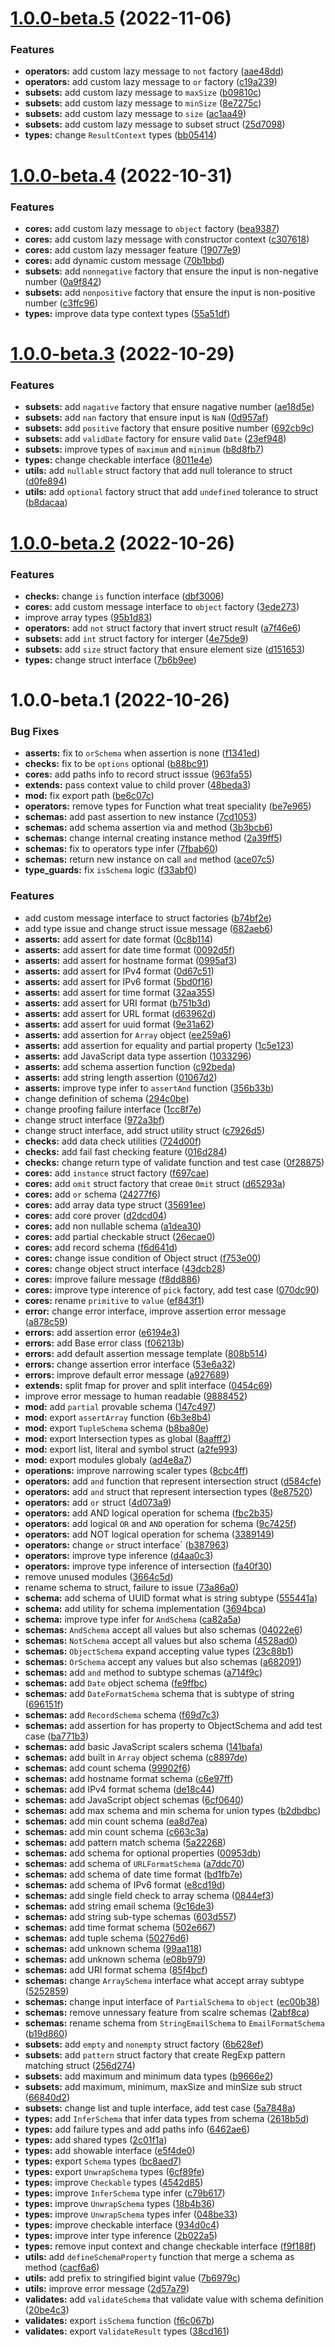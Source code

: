 # [1.0.0-beta.5](https://github.com/TomokiMiyauci/typestruct/compare/1.0.0-beta.4...1.0.0-beta.5) (2022-11-06)


### Features

* **operators:** add custom lazy message to `not` factory ([aae48dd](https://github.com/TomokiMiyauci/typestruct/commit/aae48ddea8120e8e3382998e3f46bd441fd34ef3))
* **operators:** add custom lazy message to `or` factory ([c19a239](https://github.com/TomokiMiyauci/typestruct/commit/c19a239e15b03619514b3cd06fa461d3510096b6))
* **subsets:** add custom lazy message to `maxSize` ([b09810c](https://github.com/TomokiMiyauci/typestruct/commit/b09810cf9bc9685bf070b22c5eb25aa97cb8452d))
* **subsets:** add custom lazy message to `minSize` ([8e7275c](https://github.com/TomokiMiyauci/typestruct/commit/8e7275cb91b50ec057c34e559b95b75d7548c1ba))
* **subsets:** add custom lazy message to `size` ([ac1aa49](https://github.com/TomokiMiyauci/typestruct/commit/ac1aa499d92ecf8369631391acc909e7a0186496))
* **subsets:** add custom lazy message to subset struct ([25d7098](https://github.com/TomokiMiyauci/typestruct/commit/25d7098c3b254fbf61407cbd9affd74c4550736e))
* **types:** change `ResultContext` types ([bb05414](https://github.com/TomokiMiyauci/typestruct/commit/bb05414880acdd5e8f2a8ac86a32b5e050016fbd))

# [1.0.0-beta.4](https://github.com/TomokiMiyauci/typestruct/compare/1.0.0-beta.3...1.0.0-beta.4) (2022-10-31)


### Features

* **cores:** add custom lazy message to `object` factory ([bea9387](https://github.com/TomokiMiyauci/typestruct/commit/bea938740b3501e3a286968703cb5d93d156291a))
* **cores:** add custom lazy message with constructor context ([c307618](https://github.com/TomokiMiyauci/typestruct/commit/c3076189d6a24a463b33411b9f07060cb5619438))
* **cores:** add custom lazy messager feature ([19077e9](https://github.com/TomokiMiyauci/typestruct/commit/19077e9aabba8d78fefd9019045a5bbecc18a599))
* **cores:** add dynamic custom message ([70b1bbd](https://github.com/TomokiMiyauci/typestruct/commit/70b1bbd26ec93a68f3cab0eff6e2d92c40a33a61))
* **subsets:** add `nonnegative` factory that ensure the input is non-negative number ([0a9f842](https://github.com/TomokiMiyauci/typestruct/commit/0a9f84210c68367e33b7f3591a350f5597b0e265))
* **subsets:** add `nonpositive` factory that ensure the input is non-positive number ([c3ffc96](https://github.com/TomokiMiyauci/typestruct/commit/c3ffc96468cbf7c4a6313e4b67221adea0612188))
* **types:** improve data type context types ([55a51df](https://github.com/TomokiMiyauci/typestruct/commit/55a51dfc3be7b5af5c40b5325af1ce5e594f7ce1))

# [1.0.0-beta.3](https://github.com/TomokiMiyauci/typestruct/compare/1.0.0-beta.2...1.0.0-beta.3) (2022-10-29)


### Features

* **subsets:** add `nagative` factory that ensure nagative number ([ae18d5e](https://github.com/TomokiMiyauci/typestruct/commit/ae18d5ee7acdbb85b061c4c66ef8895acf0166c5))
* **subsets:** add `nan` factory that ensure input is `NaN` ([0d957af](https://github.com/TomokiMiyauci/typestruct/commit/0d957af3f54006d4ac9f4c53e420131511822252))
* **subsets:** add `positive` factory that ensure positive number ([692cb9c](https://github.com/TomokiMiyauci/typestruct/commit/692cb9c7ecb1ad37f4439ae0f1d3f73f21dc2bfc))
* **subsets:** add `validDate` factory for ensure valid `Date` ([23ef948](https://github.com/TomokiMiyauci/typestruct/commit/23ef948ec921bea34469202b5c172ee2a040a23b))
* **subsets:** improve types of `maximum` and `minimum` ([b8d8fb7](https://github.com/TomokiMiyauci/typestruct/commit/b8d8fb704911953198e89b2150fdf0dcf98b5b94))
* **types:** change checkable interface ([8011e4e](https://github.com/TomokiMiyauci/typestruct/commit/8011e4e4ce22b2ddd17064475e8387ff0bfb5ee2))
* **utils:** add `nullable` struct factory that add null tolerance to struct ([d0fe894](https://github.com/TomokiMiyauci/typestruct/commit/d0fe8943280edbf12c5a72856f8738ce14aa37f0))
* **utils:** add `optional` factory struct that add `undefined` tolerance to struct ([b8dacaa](https://github.com/TomokiMiyauci/typestruct/commit/b8dacaa06c003721c3708d753ef862093cee7641))

# [1.0.0-beta.2](https://github.com/TomokiMiyauci/typestruct/compare/1.0.0-beta.1...1.0.0-beta.2) (2022-10-26)


### Features

* **checks:** change `is` function interface ([dbf3006](https://github.com/TomokiMiyauci/typestruct/commit/dbf30060ba2b5a77ec662125cb6287a4f84b2a81))
* **cores:** add custom message interface to `object` factory ([3ede273](https://github.com/TomokiMiyauci/typestruct/commit/3ede27392b480ce1bf2b99009437544948ac3d88))
* improve array types ([95b1d83](https://github.com/TomokiMiyauci/typestruct/commit/95b1d838340ef2c77a56ff3f998eef7a87afd68d))
* **operators:** add `not` struct factory that invert struct result ([a7f46e6](https://github.com/TomokiMiyauci/typestruct/commit/a7f46e6eed38843e62a44153ef900297071a56c5))
* **subsets:** add `int` struct factory for interger ([4e75de9](https://github.com/TomokiMiyauci/typestruct/commit/4e75de9cd89dc62154791c37d2c447675516ad27))
* **subsets:** add `size` struct factory that ensure element size ([d151653](https://github.com/TomokiMiyauci/typestruct/commit/d151653e5201a4c0b6ce2ad5a5f050e63d5c735e))
* **types:** change struct interface ([7b6b9ee](https://github.com/TomokiMiyauci/typestruct/commit/7b6b9eee12d4d6df9a40c8f1eec3eb413932a088))

# 1.0.0-beta.1 (2022-10-26)


### Bug Fixes

* **asserts:** fix to `orSchema` when assertion is none ([f1341ed](https://github.com/TomokiMiyauci/typestruct/commit/f1341ed5e4df2578af04d04192e3b9b303a624de))
* **checks:** fix to be `options` optional ([b88bc91](https://github.com/TomokiMiyauci/typestruct/commit/b88bc912b71f0706008ddce3c5a21b7cfd045384))
* **cores:** add paths info to record struct isssue ([963fa55](https://github.com/TomokiMiyauci/typestruct/commit/963fa553917ddf65d38ac65000773ddb8480ca15))
* **extends:** pass context value to child prover ([48beda3](https://github.com/TomokiMiyauci/typestruct/commit/48beda36d5a0df1dcd585263c53051fbc174ae48))
* **mod:** fix export path ([be6c07c](https://github.com/TomokiMiyauci/typestruct/commit/be6c07cf29e0c89095fcd26dfd1bbb9459816e88))
* **operators:** remove types for Function what treat speciality ([be7e965](https://github.com/TomokiMiyauci/typestruct/commit/be7e965ae77f43443c6036e4c7aae8e9a5d51d11))
* **schemas:** add past assertion to new instance ([7cd1053](https://github.com/TomokiMiyauci/typestruct/commit/7cd105308d1dadd9aa4925e53a1dfd8d4fc564c4))
* **schemas:** add schema assertion via and method ([3b3bcb6](https://github.com/TomokiMiyauci/typestruct/commit/3b3bcb6cb00a3ed11f41d5ab27d699a26ebfd6b8))
* **schemas:** change internal creating instance method ([2a39ff5](https://github.com/TomokiMiyauci/typestruct/commit/2a39ff5626824eadcd232501a4eb95f3d18b64d0))
* **schemas:** fix to operators type infer ([7fbab60](https://github.com/TomokiMiyauci/typestruct/commit/7fbab60829a1f60dc4586516ef8b92b1ff117acf))
* **schemas:** return new instance on call `and` method ([ace07c5](https://github.com/TomokiMiyauci/typestruct/commit/ace07c519ec4c690ff976ff5bef4bed77c583658))
* **type_guards:** fix `isSchema` logic ([f33abf0](https://github.com/TomokiMiyauci/typestruct/commit/f33abf02ca132c428df00a8fdf53bc8e58211928))


### Features

* add custom message interface to struct factories ([b74bf2e](https://github.com/TomokiMiyauci/typestruct/commit/b74bf2e90706090222c1675b4441f347ed1d9d21))
* add type issue and change struct issue message ([682aeb6](https://github.com/TomokiMiyauci/typestruct/commit/682aeb66af1134d157b1d0711a7fc715c6b103fe))
* **asserts:** add assert for date format ([0c8b114](https://github.com/TomokiMiyauci/typestruct/commit/0c8b114bb2e8953abb19946cc28d4a3237d81508))
* **asserts:** add assert for date time format ([0092d5f](https://github.com/TomokiMiyauci/typestruct/commit/0092d5f743efbc2ebe3cb17b5d73dc62c965cd17))
* **asserts:** add assert for hostname format ([0995af3](https://github.com/TomokiMiyauci/typestruct/commit/0995af373dc5bf0cb4b86a7b2ecf84c1241596c3))
* **asserts:** add assert for IPv4 format ([0d67c51](https://github.com/TomokiMiyauci/typestruct/commit/0d67c514c0286dd9651b8ed808f97fbab47630eb))
* **asserts:** add assert for IPv6 format ([5bd0f16](https://github.com/TomokiMiyauci/typestruct/commit/5bd0f166cdaca1486e6995ce49a993ded0ce1234))
* **asserts:** add assert for time format ([32aa355](https://github.com/TomokiMiyauci/typestruct/commit/32aa355cdf09aa2e022a673919cd243a9fd680c6))
* **asserts:** add assert for URI format ([b751b3d](https://github.com/TomokiMiyauci/typestruct/commit/b751b3dd6ae7137799cb8ae9363c51227a2a8fc6))
* **asserts:** add assert for URL format ([d63962d](https://github.com/TomokiMiyauci/typestruct/commit/d63962d431b249d1cf57b28d54c0ab8c71f25ea7))
* **asserts:** add assert for uuid format ([9e31a62](https://github.com/TomokiMiyauci/typestruct/commit/9e31a62b85f3481ee58591598f49d8a77a4555f4))
* **asserts:** add assertion for `Array` object ([ee259a6](https://github.com/TomokiMiyauci/typestruct/commit/ee259a6fc24308267f810eb3327d96fe8f7a4dad))
* **asserts:** add assertion for equality and partial property ([1c5e123](https://github.com/TomokiMiyauci/typestruct/commit/1c5e12307b772c08e4072f32e5786694a3646cc0))
* **asserts:** add JavaScript data type assertion ([1033296](https://github.com/TomokiMiyauci/typestruct/commit/10332960ef75dd189bd5d44f9fb50df29520fddc))
* **asserts:** add schema assertion function ([c92beda](https://github.com/TomokiMiyauci/typestruct/commit/c92beda10beb88a05816387a2084342bf3196eee))
* **asserts:** add string length assertion ([01067d2](https://github.com/TomokiMiyauci/typestruct/commit/01067d280842371bd1d099433b135cbb0eead704))
* **asserts:** improve type infer to `assertAnd` function ([356b33b](https://github.com/TomokiMiyauci/typestruct/commit/356b33b85287c777b403bd598f845ecf20e45e97))
* change definition of schema ([294c0be](https://github.com/TomokiMiyauci/typestruct/commit/294c0be197ef295ce93452ff0df2bd4efe77351e))
* change proofing failure interface ([1cc8f7e](https://github.com/TomokiMiyauci/typestruct/commit/1cc8f7e71fcad1777aee7b15f55ec53d7f0cad74))
* change struct interface ([972a3bf](https://github.com/TomokiMiyauci/typestruct/commit/972a3bfdc13a6a82030578b1f19711a0ac909749))
* change struct interface, add struct utility struct ([c7926d5](https://github.com/TomokiMiyauci/typestruct/commit/c7926d5d71d251f0935c4e699764d51206955220))
* **checks:** add data check utilities ([724d00f](https://github.com/TomokiMiyauci/typestruct/commit/724d00f5327189ddd3ab2199edd7d7d7ec23893c))
* **checks:** add fail fast checking feature ([016d284](https://github.com/TomokiMiyauci/typestruct/commit/016d284fed973a09a6124da9c6a2ccd422ac0698))
* **checks:** change return type of validate function and test case ([0f28875](https://github.com/TomokiMiyauci/typestruct/commit/0f28875bcdb32d39afa1d01a0696fcb6aba0ae74))
* **cores:** add `instance` struct factory ([f697cae](https://github.com/TomokiMiyauci/typestruct/commit/f697cae43dab073007c8e84efc1d25648585a3d7))
* **cores:** add `omit` struct factory that creae `Omit` struct ([d65293a](https://github.com/TomokiMiyauci/typestruct/commit/d65293a6fe1bb5556c28e3334f9912b5f87f367e))
* **cores:** add `or` schema ([24277f6](https://github.com/TomokiMiyauci/typestruct/commit/24277f6e30949c77f540f2f5e9dc52f1f2421466))
* **cores:** add array data type struct ([35691ee](https://github.com/TomokiMiyauci/typestruct/commit/35691ee2fcca4cf1fb5c6d812c8b2db8d7f2cabe))
* **cores:** add core prover ([d2dcd04](https://github.com/TomokiMiyauci/typestruct/commit/d2dcd044507dcf5c4a6ea266ca731f78e215977d))
* **cores:** add non nullable schema ([a1dea30](https://github.com/TomokiMiyauci/typestruct/commit/a1dea307bdb879ce6d8c5c33e45ae9fe9848c488))
* **cores:** add partial checkable struct ([26ecae0](https://github.com/TomokiMiyauci/typestruct/commit/26ecae03339071f3314115372f37eb83e433f585))
* **cores:** add record schema ([f6d641d](https://github.com/TomokiMiyauci/typestruct/commit/f6d641db96226d4b2bca676b3b658b17d7a7679b))
* **cores:** change issue condition of Object struct ([f753e00](https://github.com/TomokiMiyauci/typestruct/commit/f753e0015a644cee6537708f846fe333ab7172a4))
* **cores:** change object struct interface ([43dcb28](https://github.com/TomokiMiyauci/typestruct/commit/43dcb28b606599db7240cdc7ab3f4e7e8d919e0d))
* **cores:** improve failure message ([f8dd886](https://github.com/TomokiMiyauci/typestruct/commit/f8dd886ef8af5e43497d396d5b36e8e2aa972652))
* **cores:** improve type interence of `pick` factory, add test case ([070dc90](https://github.com/TomokiMiyauci/typestruct/commit/070dc90c4ce50ea2290c6b19cc66bc69c34046e7))
* **cores:** rename `primitive` to `value` ([ef843f1](https://github.com/TomokiMiyauci/typestruct/commit/ef843f115e9b86d0d1a910b48d05b7d166e5d0ca))
* **error:** change error interface, improve assertion error message ([a878c59](https://github.com/TomokiMiyauci/typestruct/commit/a878c59f4e01ea64af56d5bc6f751bee66db022b))
* **errors:** add assertion error ([e6194e3](https://github.com/TomokiMiyauci/typestruct/commit/e6194e34053fd04b4156b02b4f52a59b64d9b094))
* **errors:** add Base error class ([f06213b](https://github.com/TomokiMiyauci/typestruct/commit/f06213baf187f2755976ea9e8aa0a385025f7f07))
* **errors:** add default assertion message template ([808b514](https://github.com/TomokiMiyauci/typestruct/commit/808b514cf193e50e1b6357e8fa78d40251ebf76f))
* **errors:** change assertion error interface ([53e6a32](https://github.com/TomokiMiyauci/typestruct/commit/53e6a32e3f2371d1953dc3f14ea38da02396c6a2))
* **errors:** improve default error message ([a927689](https://github.com/TomokiMiyauci/typestruct/commit/a927689387a03baf3dc3d11c953e81a9cc72945b))
* **extends:** split fmap for prover and split interface ([0454c69](https://github.com/TomokiMiyauci/typestruct/commit/0454c69df1dfd28b42ababd3f39903c5718afdea))
* improve error message to human readable ([9888452](https://github.com/TomokiMiyauci/typestruct/commit/988845231ea7ed987333020a3d0a0222418c5328))
* **mod:** add `partial` provable schema ([147c497](https://github.com/TomokiMiyauci/typestruct/commit/147c49755d849b7146acd7c090bfbbafa286c920))
* **mod:** export `assertArray` function ([6b3e8b4](https://github.com/TomokiMiyauci/typestruct/commit/6b3e8b44b15bcd120164e9cf17d3ca7615847fc3))
* **mod:** export `TupleSchema` schema ([b8ba80e](https://github.com/TomokiMiyauci/typestruct/commit/b8ba80e8a20256d3716a9f26661c47998d590d5c))
* **mod:** export Intersection types as global ([8aafff2](https://github.com/TomokiMiyauci/typestruct/commit/8aafff200c2945194cd874bc0155f3d8f72626e2))
* **mod:** export list, literal and symbol struct ([a2fe993](https://github.com/TomokiMiyauci/typestruct/commit/a2fe9931b76449768eb1b1409b2c408d10eb63c1))
* **mod:** export modules globaly ([ad4e8a7](https://github.com/TomokiMiyauci/typestruct/commit/ad4e8a777d6fce6afc952959bbd1c554d4609f91))
* **operations:** improve narrowing scaler types ([8cbc4ff](https://github.com/TomokiMiyauci/typestruct/commit/8cbc4ffa3d5349c2d66d93b6c7ba06236683cdb6))
* **operators:** add `and` function that represent intersection struct ([d584cfe](https://github.com/TomokiMiyauci/typestruct/commit/d584cfe0ecd729695aa9126049aa888825b981f4))
* **operators:** add `and` struct that represent intersection types ([8e87520](https://github.com/TomokiMiyauci/typestruct/commit/8e87520a494a7bf4b85d7e8577c108bcf8a6c913))
* **operators:** add `or` struct ([4d073a9](https://github.com/TomokiMiyauci/typestruct/commit/4d073a9eae5cff63eee41f70a371a29f222459d9))
* **operators:** add AND logical operation for schema ([fbc2b35](https://github.com/TomokiMiyauci/typestruct/commit/fbc2b35979dc06cc358b2411654d2d5ea8e29933))
* **operators:** add logical `OR` and `AND` operation for schema ([9c7425f](https://github.com/TomokiMiyauci/typestruct/commit/9c7425f204675834673fa50f2c76acac45482fa6))
* **operators:** add NOT logical operation for schema ([3389149](https://github.com/TomokiMiyauci/typestruct/commit/33891495873c00d0fc75e1af30e005fdd0c43a09))
* **operators:** change `or` struct interface` ([b387963](https://github.com/TomokiMiyauci/typestruct/commit/b387963b41950ccfa16b79d0d41fc32c3cc22a69))
* **operators:** improve type inference ([d4aa0c3](https://github.com/TomokiMiyauci/typestruct/commit/d4aa0c36515984a4ad0013db36553a4163f37e4c))
* **operators:** improve type inference of intersection ([fa40f30](https://github.com/TomokiMiyauci/typestruct/commit/fa40f30b93ae68950fb69ea5d7f544a8e92f689e))
* remove unused modules ([3664c5d](https://github.com/TomokiMiyauci/typestruct/commit/3664c5d13f2619aebf3d67394afaded94605bb53))
* rename schema to struct, failure to issue ([73a86a0](https://github.com/TomokiMiyauci/typestruct/commit/73a86a0973d0ae21f2ce37ec75c397a19b3dac38))
* **schema:** add schema of UUID format what is string subtype ([555441a](https://github.com/TomokiMiyauci/typestruct/commit/555441a00697febf41a40d81eef0da5c878d9ca9))
* **schema:** add utility for schema implementation ([3694bca](https://github.com/TomokiMiyauci/typestruct/commit/3694bca8138697ad323057311d2f0bd93ce76384))
* **schema:** improve type infer for `AndSchema` ([ca82a5a](https://github.com/TomokiMiyauci/typestruct/commit/ca82a5accbf13629b4ed502c48bbba34b45dcbe7))
* **schemas:** `AndSchema` accept all values but also schemas ([04022e6](https://github.com/TomokiMiyauci/typestruct/commit/04022e66def2e61463f4ba1b53914e5304f18a33))
* **schemas:** `NotSchema` accept all values but also schema ([4528ad0](https://github.com/TomokiMiyauci/typestruct/commit/4528ad0a2bc005487ab0c91c2c109ed7dc00e2b1))
* **schemas:** `ObjectSchema` expand accepting value types ([23c88b1](https://github.com/TomokiMiyauci/typestruct/commit/23c88b1bfbc9392e85443c35dfd7fdabe74ac06d))
* **schemas:** `OrSchema` accept any values but also schemas ([a682091](https://github.com/TomokiMiyauci/typestruct/commit/a682091e4e50ed511376eabd3038f5691b6ca5a7))
* **schemas:** add `and` method to subtype schemas ([a714f9c](https://github.com/TomokiMiyauci/typestruct/commit/a714f9ca2dfd2962c6a3726944a9136e943aba99))
* **schemas:** add `Date` object schema ([fe9ffbc](https://github.com/TomokiMiyauci/typestruct/commit/fe9ffbcdabf6d8ebb7b053c81d2ef1c20a687f3c))
* **schemas:** add `DateFormatSchema` schema that is subtype of string ([696151f](https://github.com/TomokiMiyauci/typestruct/commit/696151f659c72578ff341e45f21702494ced32d6))
* **schemas:** add `RecordSchema` schema ([f69d7c3](https://github.com/TomokiMiyauci/typestruct/commit/f69d7c3bfca2fdd573f9c23e0cf70ce5d1274df3))
* **schemas:** add assertion for has property to ObjectSchema and add test case ([ba771b3](https://github.com/TomokiMiyauci/typestruct/commit/ba771b36b6a80d8fbd8ab28a44d42f928e6d9b0e))
* **schemas:** add basic JavaScript scalers schema ([141bafa](https://github.com/TomokiMiyauci/typestruct/commit/141bafa143ae663a6c94f3bf37620c0937182206))
* **schemas:** add built in `Array` object schema ([c8897de](https://github.com/TomokiMiyauci/typestruct/commit/c8897de529d4b55d46d289905404cdf55f46d1e2))
* **schemas:** add count schema ([99902f6](https://github.com/TomokiMiyauci/typestruct/commit/99902f6a42f558dd506916702cf63a192a39d11f))
* **schemas:** add hostname format schema ([c6e97ff](https://github.com/TomokiMiyauci/typestruct/commit/c6e97ffe0765598c521d4db64f3d5bd51b011496))
* **schemas:** add IPv4 format schema ([de18c44](https://github.com/TomokiMiyauci/typestruct/commit/de18c447803596b485422257c7c386076cdfea80))
* **schemas:** add JavaScript object schemas ([6cf0640](https://github.com/TomokiMiyauci/typestruct/commit/6cf0640e932d4dbfe57c435939fb25e304a329da))
* **schemas:** add max schema and min schema for union types ([b2dbdbc](https://github.com/TomokiMiyauci/typestruct/commit/b2dbdbcf901b11e3e92ceb94281c7c68df7d2f10))
* **schemas:** add min count schema ([ea8d7ea](https://github.com/TomokiMiyauci/typestruct/commit/ea8d7ea58d3546e9654d1eb8833f8395790e651e))
* **schemas:** add min count schema ([c663c3a](https://github.com/TomokiMiyauci/typestruct/commit/c663c3a5c5cde42f0f1689f713b1e90abedba480))
* **schemas:** add pattern match schema ([5a22268](https://github.com/TomokiMiyauci/typestruct/commit/5a222683140fee0ef9b19d697e980bf59b4ca8c7))
* **schemas:** add schema for optional properties ([00953db](https://github.com/TomokiMiyauci/typestruct/commit/00953dbb0dd92b45c34ba87d900ea3fefaf17793))
* **schemas:** add schema of `URLFormatSchema` ([a7ddc70](https://github.com/TomokiMiyauci/typestruct/commit/a7ddc701cae3bbd7b598939dd4a35ff960ee896d))
* **schemas:** add schema of date time format ([bd1fb7e](https://github.com/TomokiMiyauci/typestruct/commit/bd1fb7eebd2e06a697f1d427aaadfed649ece9d1))
* **schemas:** add schema of IPv6 format ([e8cd19d](https://github.com/TomokiMiyauci/typestruct/commit/e8cd19d53df3ed8242eaa3755fec2fdddc96c198))
* **schemas:** add single field check to array schema ([0844ef3](https://github.com/TomokiMiyauci/typestruct/commit/0844ef33b841c15f9d4977c03ca29696124555c8))
* **schemas:** add string email schema ([9c16de3](https://github.com/TomokiMiyauci/typestruct/commit/9c16de3c2207bae4900502db289856901f8863ce))
* **schemas:** add string sub-type schemas ([603d557](https://github.com/TomokiMiyauci/typestruct/commit/603d557922ca780bdc2bff84841f73a8df177565))
* **schemas:** add time format schema ([502e667](https://github.com/TomokiMiyauci/typestruct/commit/502e6675ba0c72d7154def0de8dc2e6a632c9a7c))
* **schemas:** add tuple schema ([50276d6](https://github.com/TomokiMiyauci/typestruct/commit/50276d61d57f7fec7010ae9d9b527b2573e594cf))
* **schemas:** add unknown schema ([99aa118](https://github.com/TomokiMiyauci/typestruct/commit/99aa118f7d6ac7fe2b9ea0977297e83f33e78b41))
* **schemas:** add unknown schema ([e08b979](https://github.com/TomokiMiyauci/typestruct/commit/e08b9792f39ad55979875cc0aebf9ff9d9739e49))
* **schemas:** add URI format schema ([85f4bcf](https://github.com/TomokiMiyauci/typestruct/commit/85f4bcfc80999ff954fb6269ab3f8e8be4e0fa63))
* **schemas:** change `ArraySchema` interface what accept array subtype ([5252859](https://github.com/TomokiMiyauci/typestruct/commit/5252859f42f468f520065d16e19d9eb215054e01))
* **schemas:** change input interface of `PartialSchema` to `object` ([ec00b38](https://github.com/TomokiMiyauci/typestruct/commit/ec00b38279375580cecacabd8789268b21ef3430))
* **schemas:** remove unnessary feature from scalre schemas ([2abf8ca](https://github.com/TomokiMiyauci/typestruct/commit/2abf8cab5e9312625ab60680aad878f1183a591c))
* **schemas:** rename schema from `StringEmailSchema` to `EmailFormatSchema` ([b19d860](https://github.com/TomokiMiyauci/typestruct/commit/b19d86010cef7a8e455be0bb4f039de083c88446))
* **subsets:** add `empty` and `nonempty` struct factory ([6b628ef](https://github.com/TomokiMiyauci/typestruct/commit/6b628efeff0e395341c7b05397c85bd2710113c1))
* **subsets:** add `pattern` struct factory that create RegExp pattern matching struct ([256d274](https://github.com/TomokiMiyauci/typestruct/commit/256d274054f8eb2c563a86162dc5ad3506e63bf2))
* **subsets:** add maximum and minimum data types ([b9666e2](https://github.com/TomokiMiyauci/typestruct/commit/b9666e2f550bfeed0c1ac7a3c5b2dd6af2b08b87))
* **subsets:** add maximum, minimum, maxSize and minSize sub struct ([66840d2](https://github.com/TomokiMiyauci/typestruct/commit/66840d2e3eb969ef636235bf4e4d02fab99a776d))
* **subsets:** change list and tuple interface, add test case ([5a7848a](https://github.com/TomokiMiyauci/typestruct/commit/5a7848a551df2d3a689ba4cc5d4861ccf53ef248))
* **types:** add `InferSchema` that infer data types from schema ([2618b5d](https://github.com/TomokiMiyauci/typestruct/commit/2618b5dcad943c59a41c7002fac059fb6af81328))
* **types:** add failure types and add paths info ([6462ae6](https://github.com/TomokiMiyauci/typestruct/commit/6462ae67add5d29caeba30a9faa6e5b8f18779ba))
* **types:** add shared types ([2c01f1a](https://github.com/TomokiMiyauci/typestruct/commit/2c01f1afaf47e4e0b1112298b6700b40cef971f7))
* **types:** add showable interface ([e5f4de0](https://github.com/TomokiMiyauci/typestruct/commit/e5f4de0b54b3c70e26905adb768daa86e6521086))
* **types:** export `Schema` types ([bc8aed7](https://github.com/TomokiMiyauci/typestruct/commit/bc8aed72d6c6e492e2905e860aed9f6c6e1e9ef5))
* **types:** export `UnwrapSchema` types ([6cf89fe](https://github.com/TomokiMiyauci/typestruct/commit/6cf89fe7138bccb85f35121489ecfa29b53f8cbc))
* **types:** improve `Checkable` types ([4542d85](https://github.com/TomokiMiyauci/typestruct/commit/4542d856a2dc74a3d3c9049d2c4363219f51d675))
* **types:** improve `InferSchema` type infer ([c79b617](https://github.com/TomokiMiyauci/typestruct/commit/c79b617a1ea1cea4c490d4c64f0b1907b0dd4357))
* **types:** improve `UnwrapSchema` types ([18b4b36](https://github.com/TomokiMiyauci/typestruct/commit/18b4b365839fa9d485691a9040d41c9b41523bdd))
* **types:** improve `UnwrapSchema` types infer ([048be33](https://github.com/TomokiMiyauci/typestruct/commit/048be334bc92b360e176b4d422bb9a6022bb6fe2))
* **types:** improve checkable interface ([934d0c4](https://github.com/TomokiMiyauci/typestruct/commit/934d0c4a3d272eeaf3d72f28aca5100408b0d7a1))
* **types:** improve inter type inference ([2b022a5](https://github.com/TomokiMiyauci/typestruct/commit/2b022a5947f923ef7f61eefbf1518c4f80d7cf9c))
* **types:** remove input context and change checkable interface ([f9f188f](https://github.com/TomokiMiyauci/typestruct/commit/f9f188f7c060feb108f50fc19ede8c8863e13d81))
* **utils:** add `defineSchemaProperty` function that merge a schema as method ([cacf6a6](https://github.com/TomokiMiyauci/typestruct/commit/cacf6a657f410d6b0263872dd5283aab552ca295))
* **utils:** add prefix to stringified bigint value ([7b6979c](https://github.com/TomokiMiyauci/typestruct/commit/7b6979c53638939d130894bd7d1ff0e5e07895af))
* **utils:** improve error message ([2d57a79](https://github.com/TomokiMiyauci/typestruct/commit/2d57a799d5dd2ac2d5f765d53ef9584739ad0094))
* **validates:** add `validateSchema` that validate value with schema definition ([20be4c3](https://github.com/TomokiMiyauci/typestruct/commit/20be4c3aa5cce658b10bfed6ec48bc9ab66fb06b))
* **validates:** export `isSchema` function ([f6c067b](https://github.com/TomokiMiyauci/typestruct/commit/f6c067b8a3dbdba453c0b9ec3dfe1dc9f7827809))
* **validates:** export `ValidateResult` types ([38cd161](https://github.com/TomokiMiyauci/typestruct/commit/38cd161ce5d95574b0d5f1281973cadc627b2216))

